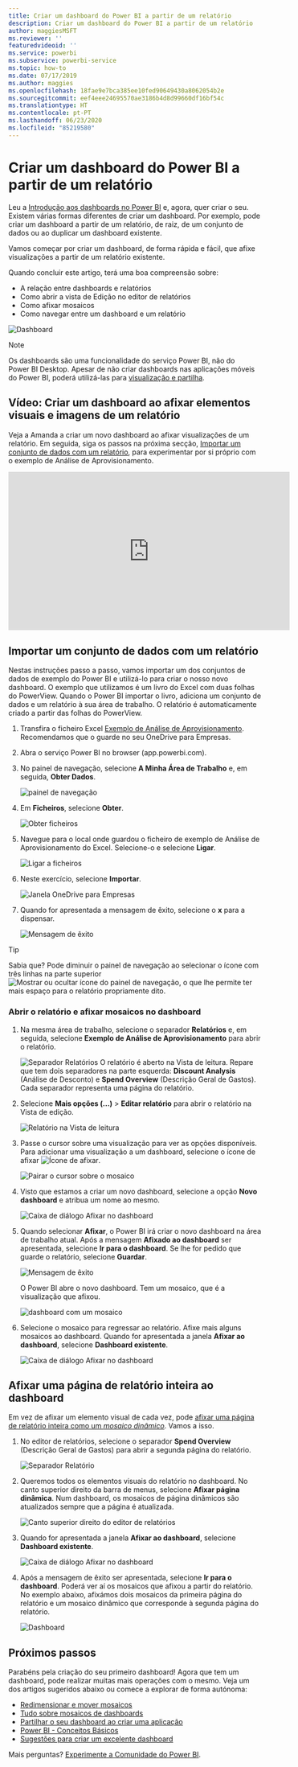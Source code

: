 ```yaml
---
title: Criar um dashboard do Power BI a partir de um relatório
description: Criar um dashboard do Power BI a partir de um relatório
author: maggiesMSFT
ms.reviewer: ''
featuredvideoid: ''
ms.service: powerbi
ms.subservice: powerbi-service
ms.topic: how-to
ms.date: 07/17/2019
ms.author: maggies
ms.openlocfilehash: 18fae9e7bca385ee10fed90649430a8062054b2e
ms.sourcegitcommit: eef4eee24695570ae3186b4d8d99660df16bf54c
ms.translationtype: HT
ms.contentlocale: pt-PT
ms.lasthandoff: 06/23/2020
ms.locfileid: "85219580"
---
```

# <a name="create-a-power-bi-dashboard-from-a-report"></a>Criar um dashboard do Power BI a partir de um relatório
Leu a [Introdução aos dashboards no Power BI](service-dashboards.md) e, agora, quer criar o seu. Existem várias formas diferentes de criar um dashboard. Por exemplo, pode criar um dashboard a partir de um relatório, de raiz, de um conjunto de dados ou ao duplicar um dashboard existente.  

Vamos começar por criar um dashboard, de forma rápida e fácil, que afixe visualizações a partir de um relatório existente. 

Quando concluir este artigo, terá uma boa compreensão sobre:
- A relação entre dashboards e relatórios
- Como abrir a vista de Edição no editor de relatórios
- Como afixar mosaicos 
- Como navegar entre um dashboard e um relatório 
 
![Dashboard](media/service-dashboard-create/power-bi-completed-dashboard-small.png)

> [!NOTE] 
> Os dashboards são uma funcionalidade do serviço Power BI, não do Power BI Desktop. Apesar de não criar dashboards nas aplicações móveis do Power BI, poderá utilizá-las para [visualização e partilha](../consumer/mobile/mobile-apps-view-dashboard.md).
>
> 

## <a name="video-create-a-dashboard-by-pinning-visuals-and-images-from-a-report"></a>Vídeo: Criar um dashboard ao afixar elementos visuais e imagens de um relatório
Veja a Amanda a criar um novo dashboard ao afixar visualizações de um relatório. Em seguida, siga os passos na próxima secção, [Importar um conjunto de dados com um relatório](#import-a-dataset-with-a-report), para experimentar por si próprio com o exemplo de Análise de Aprovisionamento.
    

<iframe width="560" height="315" src="https://www.youtube.com/embed/lJKgWnvl6bQ" frameborder="0" allowfullscreen></iframe>

## <a name="import-a-dataset-with-a-report"></a>Importar um conjunto de dados com um relatório
Nestas instruções passo a passo, vamos importar um dos conjuntos de dados de exemplo do Power BI e utilizá-lo para criar o nosso novo dashboard. O exemplo que utilizamos é um livro do Excel com duas folhas do PowerView. Quando o Power BI importar o livro, adiciona um conjunto de dados e um relatório à sua área de trabalho. O relatório é automaticamente criado a partir das folhas do PowerView.

1. Transfira o ficheiro Excel [Exemplo de Análise de Aprovisionamento](https://go.microsoft.com/fwlink/?LinkId=529784). Recomendamos que o guarde no seu OneDrive para Empresas.
2. Abra o serviço Power BI no browser (app.powerbi.com).
3. No painel de navegação, selecione **A Minha Área de Trabalho** e, em seguida, **Obter Dados**.

    ![painel de navegação](media/service-dashboard-create/power-bi-get-data-new-look.png)
5. Em **Ficheiros**, selecione **Obter**.

   ![Obter ficheiros](media/service-dashboard-create/power-bi-select-files.png)
6. Navegue para o local onde guardou o ficheiro de exemplo de Análise de Aprovisionamento do Excel. Selecione-o e selecione **Ligar**.

   ![Ligar a ficheiros](media/service-dashboard-create/power-bi-connectnew.png)
7. Neste exercício, selecione **Importar**.

    ![Janela OneDrive para Empresas](media/service-dashboard-create/power-bi-import.png)
8. Quando for apresentada a mensagem de êxito, selecione o **x** para a dispensar.

   ![Mensagem de êxito](media/service-dashboard-create/power-bi-view-datasetnew.png)

> [!TIP]
> Sabia que? Pode diminuir o painel de navegação ao selecionar o ícone com três linhas na parte superior ![Mostrar ou ocultar ícone do painel de navegação](media/service-dashboard-create/power-bi-new-look-hide-nav-pane.png), o que lhe permite ter mais espaço para o relatório propriamente dito.

### <a name="open-the-report-and-pin-tiles-to-your-dashboard"></a>Abrir o relatório e afixar mosaicos no dashboard
1. Na mesma área de trabalho, selecione o separador **Relatórios** e, em seguida, selecione **Exemplo de Análise de Aprovisionamento** para abrir o relatório.

    ![Separador Relatórios](media/service-dashboard-create/power-bi-reports.png) O relatório é aberto na Vista de leitura. Repare que tem dois separadores na parte esquerda: **Discount Analysis** (Análise de Desconto) e **Spend Overview** (Descrição Geral de Gastos). Cada separador representa uma página do relatório.

2. Selecione **Mais opções (...)**  > **Editar relatório** para abrir o relatório na Vista de edição.

    ![Relatório na Vista de leitura](media/service-dashboard-create/power-bi-reading-view.png)
3. Passe o cursor sobre uma visualização para ver as opções disponíveis. Para adicionar uma visualização a um dashboard, selecione o ícone de afixar ![Ícone de afixar](media/service-dashboard-create/power-bi-pin-icon.png).

    ![Pairar o cursor sobre o mosaico](media/service-dashboard-create/power-bi-hover.png)
4. Visto que estamos a criar um novo dashboard, selecione a opção **Novo dashboard** e atribua um nome ao mesmo.

    ![Caixa de diálogo Afixar no dashboard](media/service-dashboard-create/power-bi-pin-tile.png)
5. Quando selecionar **Afixar**, o Power BI irá criar o novo dashboard na área de trabalho atual. Após a mensagem **Afixado ao dashboard** ser apresentada, selecione **Ir para o dashboard**. Se lhe for pedido que guarde o relatório, selecione **Guardar**.

    ![Mensagem de êxito](media/service-dashboard-create/power-bi-pin-success.png)

    O Power BI abre o novo dashboard. Tem um mosaico, que é a visualização que afixou.

   ![dashboard com um mosaico](media/service-dashboard-create/power-bi-pinned.png)
7. Selecione o mosaico para regressar ao relatório. Afixe mais alguns mosaicos ao dashboard. Quando for apresentada a janela **Afixar ao dashboard**, selecione **Dashboard existente**.  

   ![Caixa de diálogo Afixar no dashboard](media/service-dashboard-create/power-bi-existing-dashboard.png)

## <a name="pin-an-entire-report-page-to-the-dashboard"></a>Afixar uma página de relatório inteira ao dashboard
Em vez de afixar um elemento visual de cada vez, pode [afixar uma página de relatório inteira como um *mosaico dinâmico*](service-dashboard-pin-live-tile-from-report.md). Vamos a isso.

1. No editor de relatórios, selecione o separador **Spend Overview** (Descrição Geral de Gastos) para abrir a segunda página do relatório.

   ![Separador Relatório](media/service-dashboard-create/power-bi-page-tab.png)

2. Queremos todos os elementos visuais do relatório no dashboard. No canto superior direito da barra de menus, selecione **Afixar página dinâmica**. Num dashboard, os mosaicos de página dinâmicos são atualizados sempre que a página é atualizada.

   ![Canto superior direito do editor de relatórios](media/service-dashboard-create/power-bi-pin-live.png)

3. Quando for apresentada a janela **Afixar ao dashboard**, selecione **Dashboard existente**.

   ![Caixa de diálogo Afixar no dashboard](media/service-dashboard-create/power-bi-pin-live2.png)

4. Após a mensagem de êxito ser apresentada, selecione **Ir para o dashboard**. Poderá ver aí os mosaicos que afixou a partir do relatório. No exemplo abaixo, afixámos dois mosaicos da primeira página do relatório e um mosaico dinâmico que corresponde à segunda página do relatório.

   ![Dashboard](media/service-dashboard-create/power-bi-dashboard.png)

## <a name="next-steps"></a>Próximos passos
Parabéns pela criação do seu primeiro dashboard! Agora que tem um dashboard, pode realizar muitas mais operações com o mesmo. Veja um dos artigos sugeridos abaixo ou comece a explorar de forma autónoma: 

* [Redimensionar e mover mosaicos](service-dashboard-edit-tile.md)
* [Tudo sobre mosaicos de dashboards](service-dashboard-tiles.md)
* [Partilhar o seu dashboard ao criar uma aplicação](../collaborate-share/service-create-workspaces.md)
* [Power BI - Conceitos Básicos](../fundamentals/service-basic-concepts.md)
* [Sugestões para criar um excelente dashboard](service-dashboards-design-tips.md)

Mais perguntas? [Experimente a Comunidade do Power BI](https://community.powerbi.com/).
